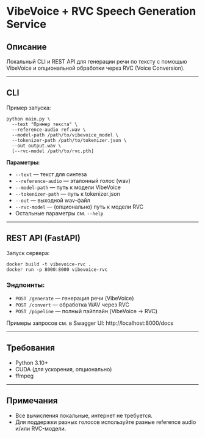 # VibeVoice + RVC Speech Generation Service

## Описание

Локальный CLI и REST API для генерации речи по тексту с помощью VibeVoice и опциональной обработки через RVC (Voice Conversion).

---

## CLI

Пример запуска:

```
python main.py \
  --text "Пример текста" \
  --reference-audio ref.wav \
  --model-path /path/to/vibevoice_model \
  --tokenizer-path /path/to/tokenizer.json \
  --out output.wav \
  [--rvc-model /path/to/rvc.pth]
```

**Параметры:**
- `--text` — текст для синтеза
- `--reference-audio` — эталонный голос (wav)
- `--model-path` — путь к модели VibeVoice
- `--tokenizer-path` — путь к tokenizer.json
- `--out` — выходной wav-файл
- `--rvc-model` — (опционально) путь к модели RVC
- Остальные параметры см. `--help`

---

## REST API (FastAPI)

Запуск сервера:

```
docker build -t vibevoice-rvc .
docker run -p 8000:8000 vibevoice-rvc
```

### Эндпоинты:
- `POST /generate` — генерация речи (VibeVoice)
- `POST /convert` — обработка WAV через RVC
- `POST /pipeline` — полный пайплайн (VibeVoice → RVC)

Примеры запросов см. в Swagger UI: http://localhost:8000/docs

---

## Требования
- Python 3.10+
- CUDA (для ускорения, опционально)
- ffmpeg

---

## Примечания
- Все вычисления локальные, интернет не требуется.
- Для поддержки разных голосов используйте разные reference audio и/или RVC-модели.
